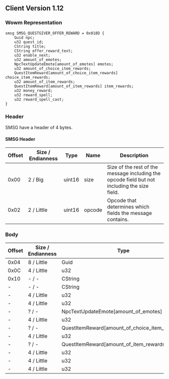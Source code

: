 ## Client Version 1.12

### Wowm Representation
```rust,ignore
smsg SMSG_QUESTGIVER_OFFER_REWARD = 0x018D {
    Guid npc;    
    u32 quest_id;    
    CString title;    
    CString offer_reward_text;    
    u32 enable_next;    
    u32 amount_of_emotes;    
    NpcTextUpdateEmote[amount_of_emotes] emotes;    
    u32 amount_of_choice_item_rewards;    
    QuestItemReward[amount_of_choice_item_rewards] choice_item_rewards;    
    u32 amount_of_item_rewards;    
    QuestItemReward[amount_of_item_rewards] item_rewards;    
    u32 money_reward;    
    u32 reward_spell;    
    u32 reward_spell_cast;    
}
```
### Header
SMSG have a header of 4 bytes.

#### SMSG Header
| Offset | Size / Endianness | Type   | Name   | Description |
| ------ | ----------------- | ------ | ------ | ----------- |
| 0x00   | 2 / Big           | uint16 | size   | Size of the rest of the message including the opcode field but not including the size field.|
| 0x02   | 2 / Little        | uint16 | opcode | Opcode that determines which fields the message contains.|
### Body
| Offset | Size / Endianness | Type | Name | Description |
| ------ | ----------------- | ---- | ---- | ----------- |
| 0x04 | 8 / Little | Guid | npc |  |
| 0x0C | 4 / Little | u32 | quest_id |  |
| 0x10 | - / - | CString | title |  |
| - | - / - | CString | offer_reward_text |  |
| - | 4 / Little | u32 | enable_next |  |
| - | 4 / Little | u32 | amount_of_emotes |  |
| - | ? / - | NpcTextUpdateEmote[amount_of_emotes] | emotes |  |
| - | 4 / Little | u32 | amount_of_choice_item_rewards |  |
| - | ? / - | QuestItemReward[amount_of_choice_item_rewards] | choice_item_rewards |  |
| - | 4 / Little | u32 | amount_of_item_rewards |  |
| - | ? / - | QuestItemReward[amount_of_item_rewards] | item_rewards |  |
| - | 4 / Little | u32 | money_reward |  |
| - | 4 / Little | u32 | reward_spell |  |
| - | 4 / Little | u32 | reward_spell_cast |  |
